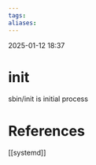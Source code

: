 ```yaml
---
tags: 
aliases:
---
```

2025-01-12 18:37
# init

sbin/init is initial process
# References
[[systemd]]